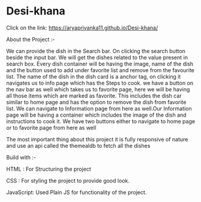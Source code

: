 # Desi-khana
Click on the link: https://aryapriyanka11.github.io/Desi-khana/

About the Project :-

We can provide the dish in the Search bar. On clicking the search button beside the input bar. We will get the dishes related to the value present in search box. Every dish container will be having the image, name of the dish and the button used to add under favorite list and remove from the favourite list. The name of the dish in the dish card is a anchor tag, on clicking it navigates us to info page which has the Steps to cook. we have a button on the nav bar as well which takes us to favorite page, here we will be having all those items which are marked as favorite. This includes the dish car similar to home page and has the option to remove the dish from favorite list. We can navigate to Information page from here as well.Our Information page will be having a container which includes the image of the dish and instructions to cook it. We have two buttons either to navigate to home page or to favorite page from here as well

The most important thing about this project it is fully responsive of nature and use an api called the themealdb to fetch all the dishes

Build with :-

HTML : For Structuring the project

CSS : For styling the project to provide good look.

JavaScript: Used Plain JS for functionality of the project.
